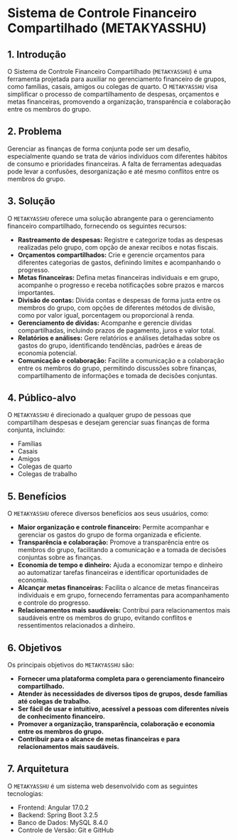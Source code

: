 # Sistema de Controle Financeiro Compartilhado (METAKYASSHU)

## 1. Introdução

O Sistema de Controle Financeiro Compartilhado (`METAKYASSHU`) é uma ferramenta projetada para auxiliar no gerenciamento financeiro de grupos, como famílias, casais, amigos ou colegas de quarto. O `METAKYASSHU` visa simplificar o processo de compartilhamento de despesas, orçamentos e metas financeiras, promovendo a organização, transparência e colaboração entre os membros do grupo.

## 2. Problema

Gerenciar as finanças de forma conjunta pode ser um desafio, especialmente quando se trata de vários indivíduos com diferentes hábitos de consumo e prioridades financeiras. A falta de ferramentas adequadas pode levar a confusões, desorganização e até mesmo conflitos entre os membros do grupo.

## 3. Solução

O `METAKYASSHU` oferece uma solução abrangente para o gerenciamento financeiro compartilhado, fornecendo os seguintes recursos:

* **Rastreamento de despesas:** Registre e categorize todas as despesas realizadas pelo grupo, com opção de anexar recibos e notas fiscais.
* **Orçamentos compartilhados:** Crie e gerencie orçamentos para diferentes categorias de gastos, definindo limites e acompanhando o progresso.
* **Metas financeiras:** Defina metas financeiras individuais e em grupo, acompanhe o progresso e receba notificações sobre prazos e marcos importantes.
* **Divisão de contas:** Divida contas e despesas de forma justa entre os membros do grupo, com opções de diferentes métodos de divisão, como por valor igual, porcentagem ou proporcional à renda.
* **Gerenciamento de dívidas:** Acompanhe e gerencie dívidas compartilhadas, incluindo prazos de pagamento, juros e valor total.
* **Relatórios e análises:** Gere relatórios e análises detalhadas sobre os gastos do grupo, identificando tendências, padrões e áreas de economia potencial.
* **Comunicação e colaboração:** Facilite a comunicação e a colaboração entre os membros do grupo, permitindo discussões sobre finanças, compartilhamento de informações e tomada de decisões conjuntas.

## 4. Público-alvo

O `METAKYASSHU` é direcionado a qualquer grupo de pessoas que compartilham despesas e desejam gerenciar suas finanças de forma conjunta, incluindo:

* Famílias
* Casais
* Amigos
* Colegas de quarto
* Colegas de trabalho

## 5. Benefícios

O `METAKYASSHU` oferece diversos benefícios aos seus usuários, como:

* **Maior organização e controle financeiro:** Permite acompanhar e gerenciar os gastos do grupo de forma organizada e eficiente.
* **Transparência e colaboração:** Promove a transparência entre os membros do grupo, facilitando a comunicação e a tomada de decisões conjuntas sobre as finanças.
* **Economia de tempo e dinheiro:** Ajuda a economizar tempo e dinheiro ao automatizar tarefas financeiras e identificar oportunidades de economia.
* **Alcançar metas financeiras:** Facilita o alcance de metas financeiras individuais e em grupo, fornecendo ferramentas para acompanhamento e controle do progresso.
* **Relacionamentos mais saudáveis:** Contribui para relacionamentos mais saudáveis entre os membros do grupo, evitando conflitos e ressentimentos relacionados a dinheiro.

## 6. Objetivos

Os principais objetivos do `METAKYASSHU` são:

* **Fornecer uma plataforma completa para o gerenciamento financeiro compartilhado.**
* **Atender às necessidades de diversos tipos de grupos, desde famílias até colegas de trabalho.**
* **Ser fácil de usar e intuitivo, acessível a pessoas com diferentes níveis de conhecimento financeiro.**
* **Promover a organização, transparência, colaboração e economia entre os membros do grupo.**
* **Contribuir para o alcance de metas financeiras e para relacionamentos mais saudáveis.**

## 7. Arquitetura

O `METAKYASSHU` é um sistema web desenvolvido com as seguintes tecnologias:
- Frontend: Angular 17.0.2
- Backend: Spring Boot 3.2.5
- Banco de Dados: MySQL 8.4.0
- Controle de Versão: Git e GitHub